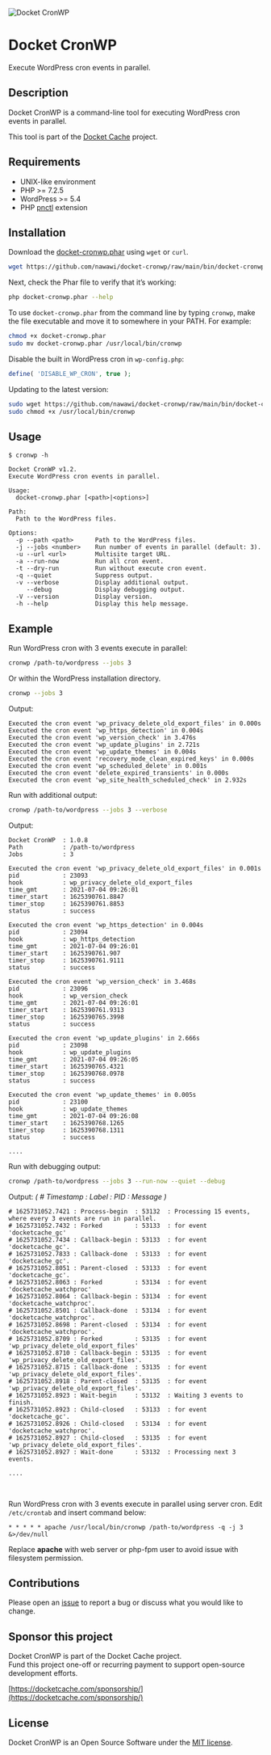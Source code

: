 ![Docket CronWP](./.docketcache.com/icon-128x128.png)
# Docket CronWP

Execute WordPress cron events in parallel.

## Description

Docket CronWP is a command-line tool for executing WordPress cron events in parallel.

This tool is part of the [Docket Cache](https://docketcache.com) project.

## Requirements
- UNIX-like environment
- PHP >= 7.2.5
- WordPress >= 5.4
- PHP [pnctl](https://www.php.net/manual/en/book.pcntl.php) extension

## Installation

Download the [docket-cronwp.phar](https://github.com/nawawi/docket-cronwp/raw/main/bin/docket-cronwp.phar) using `wget` or `curl`.

```sh
wget https://github.com/nawawi/docket-cronwp/raw/main/bin/docket-cronwp.phar
```

Next, check the Phar file to verify that it’s working:

```sh
php docket-cronwp.phar --help
```

To use `docket-cronwp.phar` from the command line by typing `cronwp`, make the file executable and move it to somewhere in your PATH. For example:

```sh
chmod +x docket-cronwp.phar
sudo mv docket-cronwp.phar /usr/local/bin/cronwp
```

Disable the built in WordPress cron in `wp-config.php`:
```php
define( 'DISABLE_WP_CRON', true );
```

Updating to the latest version:

```sh
sudo wget https://github.com/nawawi/docket-cronwp/raw/main/bin/docket-cronwp.phar -O /usr/local/bin/cronwp
sudo chmod +x /usr/local/bin/cronwp

```

## Usage
```
$ cronwp -h

Docket CronWP v1.2.
Execute WordPress cron events in parallel.

Usage:
  docket-cronwp.phar [<path>|<options>]

Path:
  Path to the WordPress files.

Options:
  -p --path <path>      Path to the WordPress files.
  -j --jobs <number>    Run number of events in parallel (default: 3).
  -u --url <url>        Multisite target URL.
  -a --run-now          Run all cron event.
  -t --dry-run          Run without execute cron event.
  -q --quiet            Suppress output.
  -v --verbose          Display additional output.
     --debug            Display debugging output.
  -V --version          Display version.
  -h --help             Display this help message.
```

## Example
Run WordPress cron with 3 events execute in parallel:

```sh
cronwp /path-to/wordpress --jobs 3
```

Or within the WordPress installation directory.

```sh
cronwp --jobs 3
```

Output:
```
Executed the cron event 'wp_privacy_delete_old_export_files' in 0.000s
Executed the cron event 'wp_https_detection' in 0.004s
Executed the cron event 'wp_version_check' in 3.476s
Executed the cron event 'wp_update_plugins' in 2.721s
Executed the cron event 'wp_update_themes' in 0.004s
Executed the cron event 'recovery_mode_clean_expired_keys' in 0.000s
Executed the cron event 'wp_scheduled_delete' in 0.001s
Executed the cron event 'delete_expired_transients' in 0.000s
Executed the cron event 'wp_site_health_scheduled_check' in 2.932s
```

Run with additional output:

```sh
cronwp /path-to/wordpress --jobs 3 --verbose
```

Output:
```
Docket CronWP  : 1.0.8
Path           : /path-to/wordpress
Jobs           : 3

Executed the cron event 'wp_privacy_delete_old_export_files' in 0.001s
pid            : 23093
hook           : wp_privacy_delete_old_export_files
time_gmt       : 2021-07-04 09:26:01
timer_start    : 1625390761.8847
timer_stop     : 1625390761.8853
status         : success

Executed the cron event 'wp_https_detection' in 0.004s
pid            : 23094
hook           : wp_https_detection
time_gmt       : 2021-07-04 09:26:01
timer_start    : 1625390761.907
timer_stop     : 1625390761.9111
status         : success

Executed the cron event 'wp_version_check' in 3.468s
pid            : 23096
hook           : wp_version_check
time_gmt       : 2021-07-04 09:26:01
timer_start    : 1625390761.9313
timer_stop     : 1625390765.3998
status         : success

Executed the cron event 'wp_update_plugins' in 2.666s
pid            : 23098
hook           : wp_update_plugins
time_gmt       : 2021-07-04 09:26:05
timer_start    : 1625390765.4321
timer_stop     : 1625390768.0978
status         : success

Executed the cron event 'wp_update_themes' in 0.005s
pid            : 23100
hook           : wp_update_themes
time_gmt       : 2021-07-04 09:26:08
timer_start    : 1625390768.1265
timer_stop     : 1625390768.1311
status         : success

....
```

Run with debugging output:

```sh
cronwp /path-to/wordpress --jobs 3 --run-now --quiet --debug
```

Output: _( # Timestamp : Label : PID : Message )_
```
# 1625731052.7421 : Process-begin  : 53132  : Processing 15 events, where every 3 events are run in parallel.
# 1625731052.7432 : Forked         : 53133  : for event 'docketcache_gc'
# 1625731052.7434 : Callback-begin : 53133  : for event 'docketcache_gc'.
# 1625731052.7833 : Callback-done  : 53133  : for event 'docketcache_gc'.
# 1625731052.8051 : Parent-closed  : 53133  : for event 'docketcache_gc'.
# 1625731052.8063 : Forked         : 53134  : for event 'docketcache_watchproc'
# 1625731052.8064 : Callback-begin : 53134  : for event 'docketcache_watchproc'.
# 1625731052.8501 : Callback-done  : 53134  : for event 'docketcache_watchproc'.
# 1625731052.8698 : Parent-closed  : 53134  : for event 'docketcache_watchproc'.
# 1625731052.8709 : Forked         : 53135  : for event 'wp_privacy_delete_old_export_files'
# 1625731052.8710 : Callback-begin : 53135  : for event 'wp_privacy_delete_old_export_files'.
# 1625731052.8715 : Callback-done  : 53135  : for event 'wp_privacy_delete_old_export_files'.
# 1625731052.8918 : Parent-closed  : 53135  : for event 'wp_privacy_delete_old_export_files'.
# 1625731052.8923 : Wait-begin     : 53132  : Waiting 3 events to finish.
# 1625731052.8923 : Child-closed   : 53133  : for event 'docketcache_gc'.
# 1625731052.8926 : Child-closed   : 53134  : for event 'docketcache_watchproc'.
# 1625731052.8927 : Child-closed   : 53135  : for event 'wp_privacy_delete_old_export_files'.
# 1625731052.8927 : Wait-done      : 53132  : Processing next 3 events.

....
```
<br>

Run WordPress cron with 3 events execute in parallel using server cron. Edit `/etc/crontab` and insert command below: 

```
* * * * * apache /usr/local/bin/cronwp /path-to/wordpress -q -j 3 &>/dev/null
```

Replace **apache** with web server or php-fpm user to avoid issue with filesystem permission.

## Contributions

Please open an [issue](https://github.com/nawawi/docket-cronwp/issues) to report a bug or discuss what you would like to change.

## Sponsor this project

Docket CronWP is part of the Docket Cache project.  
Fund this project one-off or recurring payment to support open-source development efforts.  

[https://docketcache.com/sponsorship/](https://docketcache.com/sponsorship/)



## License

Docket CronWP is an Open Source Software under the [MIT license](https://github.com/nawawi/docket-cache/blob/master/LICENSE.txt).
